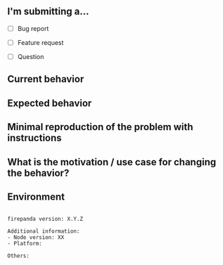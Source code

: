 ## I'm submitting a...
<!-- Check one of the following options with "x" -->

 - [ ] Bug report  <!-- Please search GitHub for a similar issue or PR before submitting -->
 - [ ] Feature request
 - [ ] Question


## Current behavior
<!-- Describe how the issue manifests. -->


## Expected behavior
<!-- Describe what the desired behavior would be. -->


## Minimal reproduction of the problem with instructions

## What is the motivation / use case for changing the behavior?
<!-- Describe the motivation or the concrete use case. -->


## Environment

<pre><code>
firepanda version: X.Y.Z

Additional information:
- Node version: XX  <!-- run `node --version` -->
- Platform:  <!-- Mac, Linux, Windows -->

Others:
<!-- Anything else relevant?  Operating system version, IDE, package manager, HTTP server, ... -->
</code></pre>